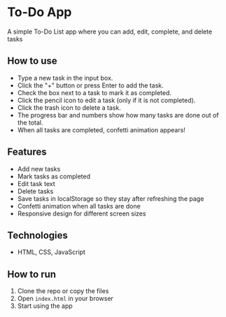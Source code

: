 # To-Do App

A simple To-Do List app where you can add, edit, complete, and delete tasks

## How to use

- Type a new task in the input box.
- Click the "+" button or press Enter to add the task.
- Check the box next to a task to mark it as completed.
- Click the pencil icon to edit a task (only if it is not completed).
- Click the trash icon to delete a task.
- The progress bar and numbers show how many tasks are done out of the total.
- When all tasks are completed, confetti animation appears!

## Features

- Add new tasks
- Mark tasks as completed
- Edit task text
- Delete tasks
- Save tasks in localStorage so they stay after refreshing the page
- Confetti animation when all tasks are done
- Responsive design for different screen sizes


## Technologies

- HTML, CSS, JavaScript


## How to run

1. Clone the repo or copy the files
2. Open `index.html` in your browser
3. Start using the app